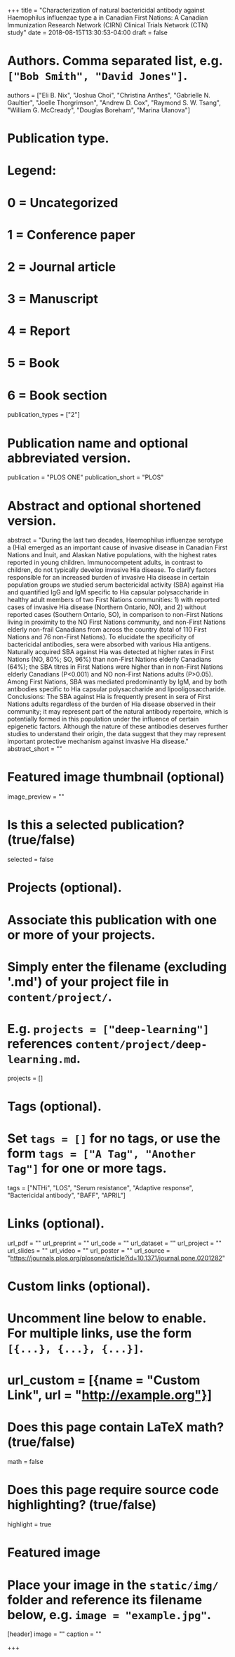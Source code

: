 +++
title = "Characterization of natural bactericidal antibody against Haemophilus influenzae type a in Canadian First Nations: A Canadian Immunization Research Network (CIRN) Clinical Trials Network (CTN) study"
date = 2018-08-15T13:30:53-04:00
draft = false

# Authors. Comma separated list, e.g. `["Bob Smith", "David Jones"]`.
authors = ["Eli B. Nix", "Joshua Choi", "Christina Anthes", "Gabrielle N. Gaultier", "Joelle Thorgrimson", "Andrew D. Cox", "Raymond S. W. Tsang", "William G. McCready", "Douglas Boreham", "Marina Ulanova"]

# Publication type.
# Legend:
# 0 = Uncategorized
# 1 = Conference paper
# 2 = Journal article
# 3 = Manuscript
# 4 = Report
# 5 = Book
# 6 = Book section
publication_types = ["2"]

# Publication name and optional abbreviated version.
publication = "PLOS ONE"
publication_short = "PLOS"

# Abstract and optional shortened version.
abstract = "During the last two decades, Haemophilus influenzae serotype a (Hia) emerged as an important cause of invasive disease in Canadian First Nations and Inuit, and Alaskan Native populations, with the highest rates reported in young children. Immunocompetent adults, in contrast to children, do not typically develop invasive Hia disease. To clarify factors responsible for an increased burden of invasive Hia disease in certain population groups we studied serum bactericidal activity (SBA) against Hia and quantified IgG and IgM specific to Hia capsular polysaccharide in healthy adult members of two First Nations communities: 1) with reported cases of invasive Hia disease (Northern Ontario, NO), and 2) without reported cases (Southern Ontario, SO), in comparison to non-First Nations living in proximity to the NO First Nations community, and non-First Nations elderly non-frail Canadians from across the country (total of 110 First Nations and 76 non-First Nations). To elucidate the specificity of bactericidal antibodies, sera were absorbed with various Hia antigens. Naturally acquired SBA against Hia was detected at higher rates in First Nations (NO, 80%; SO, 96%) than non-First Nations elderly Canadians (64%); the SBA titres in First Nations were higher than in non-First Nations elderly Canadians (P<0.001) and NO non-First Nations adults (P>0.05). Among First Nations, SBA was mediated predominantly by IgM, and by both antibodies specific to Hia capsular polysaccharide and lipooligosaccharide. Conclusions: The SBA against Hia is frequently present in sera of First Nations adults regardless of the burden of Hia disease observed in their community; it may represent part of the natural antibody repertoire, which is potentially formed in this population under the influence of certain epigenetic factors. Although the nature of these antibodies deserves further studies to understand their origin, the data suggest that they may represent important protective mechanism against invasive Hia disease."
abstract_short = ""

# Featured image thumbnail (optional)
image_preview = ""

# Is this a selected publication? (true/false)
selected = false

# Projects (optional).
#   Associate this publication with one or more of your projects.
#   Simply enter the filename (excluding '.md') of your project file in `content/project/`.
#   E.g. `projects = ["deep-learning"]` references `content/project/deep-learning.md`.
projects = []

# Tags (optional).
#   Set `tags = []` for no tags, or use the form `tags = ["A Tag", "Another Tag"]` for one or more tags.
tags = ["NTHi", "LOS", "Serum resistance", "Adaptive response", "Bactericidal antibody", "BAFF", "APRIL"]

# Links (optional).
url_pdf = ""
url_preprint = ""
url_code = ""
url_dataset = ""
url_project = ""
url_slides = ""
url_video = ""
url_poster = ""
url_source = "https://journals.plos.org/plosone/article?id=10.1371/journal.pone.0201282"

# Custom links (optional).
#   Uncomment line below to enable. For multiple links, use the form `[{...}, {...}, {...}]`.
# url_custom = [{name = "Custom Link", url = "http://example.org"}]

# Does this page contain LaTeX math? (true/false)
math = false

# Does this page require source code highlighting? (true/false)
highlight = true

# Featured image
# Place your image in the `static/img/` folder and reference its filename below, e.g. `image = "example.jpg"`.
[header]
image = ""
caption = ""

+++
